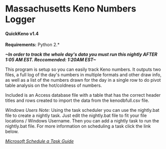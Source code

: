#  Massachusetts Keno Numbers Logger
#### QuickKeno v1.4

**Requirements:**
Python 2.*

**_~In order to track the whole day's data you must run this nightly AFTER 1:05 AM EST. Reccomended: 1:20AM EST~_**

This program is setup so you can easily track Keno numbers. It outputs two files, a full log of the day's numbers in multiple formats and other draw info, as well as a list of the numbers drawn for the day in a single row to do pivot table analysis on the hot/coldness of numbers.

Included is an Access database file with a table that has the correct header titles and rows created to import the data from the kenodbfull.csv file.

*Windows Users Note:* Using the task scheduler you can use the nightly.bat file to create a nightly task. Just edit the nightly.bat file to fit your file locations / Windows Username. Then you can add a nightly task to run the nightly.bat file. For more information on scheduling a task click the link below.

[_Microsoft Schedule a Task Guide_](https://technet.microsoft.com/en-us/library/cc748993.aspx)